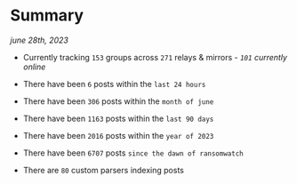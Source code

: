 
# Summary
_june 28th, 2023_

- Currently tracking `153` groups across `271` relays & mirrors - _`101` currently online_

- There have been `6` posts within the `last 24 hours`

- There have been `306` posts within the `month of june`

- There have been `1163` posts within the `last 90 days`

- There have been `2016` posts within the `year of 2023`

- There have been `6707` posts `since the dawn of ransomwatch`

- There are `80` custom parsers indexing posts
